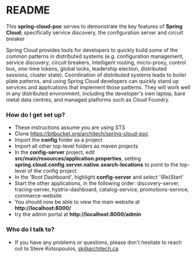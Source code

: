# README #

This **spring-cloud-poc** serves to demonstrate the key features of **Spring Cloud**; specifically service discovery, the configuration server and circuit breaker

Spring Cloud provides tools for developers to quickly build some of the common patterns in distributed systems (e.g. configuration management, service discovery, circuit breakers, intelligent routing, micro-proxy, control bus, one-time tokens, global locks, leadership election, distributed sessions, cluster state). Coordination of distributed systems leads to boiler plate patterns, and using Spring Cloud developers can quickly stand up services and applications that implement those patterns. They will work well in any distributed environment, including the developer's own laptop, bare metal data centres, and managed platforms such as Cloud Foundry.


### How do I get set up? ###

* These instructions assume you are using STS
* Clone https://bitbucket.org/architech/spring-cloud-poc
* Import the **config** folder as a project
* Import all other top-level folders as maven projects
* In the **config-server** project, edit **src/main/resources/application.properties**, setting **spring.cloud.config.server.native.search-locations** to point to the top-level of the config project
* In the 'Boot Dashboard', highlight **config-server** and select '(Re)Start'
* Start the other applications, in the following order: discovery-server, tracing-server, hystrix-dashboard, catalog-service, promotions-service, commerce-website
* You should now be able to view the main website at **http://localhost:8000/**
* try the admin portal at **http://localhost:8000/admin**


### Who do I talk to? ###

* If you have any problems or questions, please don't hesitate to reach out to Steve Kotsopoulos, sk@architech.ca